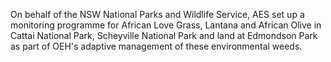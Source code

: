 On behalf of the NSW National Parks and Wildlife Service, AES set up a monitoring programme for African Love Grass, Lantana and African Olive in Cattai National Park, Scheyville National Park and land at Edmondson Park as part of OEH's adaptive management of these environmental weeds.






